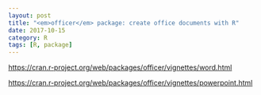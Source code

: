 ```yaml
---
layout: post
title: "<em>officer</em> package: create office documents with R"
date: 2017-10-15
category: R
tags: [R, package]
---
```


https://cran.r-project.org/web/packages/officer/vignettes/word.html

https://cran.r-project.org/web/packages/officer/vignettes/powerpoint.html
